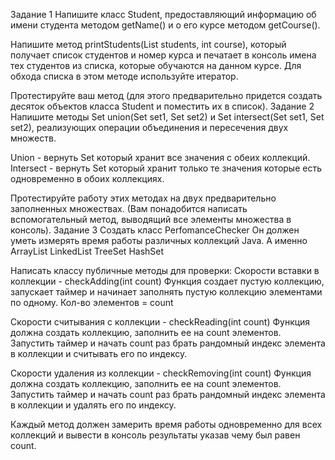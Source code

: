Задание 1
Напишите класс Student, предоставляющий информацию об имени студента методом getName() и о его курсе методом getCourse().

Напишите метод printStudents(List<Student> students, int course), который получает список студентов и номер курса и печатает в консоль имена тех студентов из списка, которые обучаются на данном курсе. Для обхода списка в этом методе используйте итератор.

Протестируйте ваш метод (для этого предварительно придется создать десяток объектов класса Student и поместить их в список).
Задание 2
Напишите методы Set<Student> union(Set<Student> set1, Set<Student> set2) и Set<Student> intersect(Set<Student> set1, Set<Student> set2), реализующих операции объединения и пересечения двух множеств. 

Union - вернуть Set который хранит все значения с обеих коллекций.
Intersect - вернуть Set который хранит только те значения которые есть одновременно в обоих коллекциях.

Протестируйте работу этих методах на двух предварительно заполненных множествах. (Вам понадобится написать вспомогательный метод, выводящий все элементы множества в консоль).
Задание 3
Создать класс PerfomanceChecker
Он должен уметь измерять время работы различных коллекций Java. А именно
ArrayList
LinkedList
TreeSet
HashSet

Написать классу публичные методы для проверки:
Скорости вставки в коллекции - checkAdding(int count)
Функция создает пустую коллекцию, запускает таймер и начинает заполнять пустую коллекцию элементами по одному. Кол-во элементов = count


Скорости считывания с коллекции - checkReading(int count)
Функция должна создать коллекцию, заполнить ее на count элементов. Запустить таймер и начать count раз брать рандомный индекс элемента в коллекции и считывать его по индексу.


Скорости удаления из коллекции - checkRemoving(int count)
Функция должна создать коллекцию, заполнить ее на count элементов. Запустить таймер и начать count раз брать рандомный индекс элемента в коллекции и удалять его по индексу.

Каждый метод должен замерить время работы одновременно для всех коллекций и вывести в консоль результаты указав чему был равен count.
